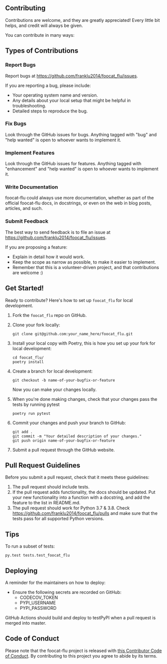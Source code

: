 
## Contributing

Contributions are welcome, and they are greatly appreciated! Every little bit
helps, and credit will always be given.

You can contribute in many ways:

## Types of Contributions


### Report Bugs

Report bugs at https://github.com/franklu2014/foocat_flu/issues.

If you are reporting a bug, please include:

* Your operating system name and version.
* Any details about your local setup that might be helpful in troubleshooting.
* Detailed steps to reproduce the bug.

### Fix Bugs

Look through the GitHub issues for bugs. Anything tagged with "bug" and "help
wanted" is open to whoever wants to implement it.

### Implement Features

Look through the GitHub issues for features. Anything tagged with "enhancement"
and "help wanted" is open to whoever wants to implement it.

### Write Documentation

foocat-flu could always use more documentation, whether as part of the
official foocat-flu docs, in docstrings, or even on the web in blog posts,
articles, and such.

### Submit Feedback

The best way to send feedback is to file an issue at https://github.com/franklu2014/foocat_flu/issues.

If you are proposing a feature:

* Explain in detail how it would work.
* Keep the scope as narrow as possible, to make it easier to implement.
* Remember that this is a volunteer-driven project, and that contributions
  are welcome :)

## Get Started!

Ready to contribute? Here's how to set up `foocat_flu` for local development.

1. Fork the `foocat_flu` repo on GitHub.

2. Clone your fork locally:

	```
	git clone git@github.com:your_name_here/foocat_flu.git
	```

3. Install your local copy with Poetry, this is how you set up your fork for local development:

	```
	cd foocat_flu/
	poetry install
	```

4. Create a branch for local development:

	```
	git checkout -b name-of-your-bugfix-or-feature
	```

   	Now you can make your changes locally.

5. When you're done making changes, check that your changes pass the tests by running pytest

	```
	poetry run pytest
	```

6. Commit your changes and push your branch to GitHub:

	```
	git add .
	git commit -m "Your detailed description of your changes."
	git push origin name-of-your-bugfix-or-feature
	```

7. Submit a pull request through the GitHub website.

## Pull Request Guidelines

Before you submit a pull request, check that it meets these guidelines:

1. The pull request should include tests.
2. If the pull request adds functionality, the docs should be updated. Put
   your new functionality into a function with a docstring, and add the
   feature to the list in README.md.
3. The pull request should work for Python 3.7 & 3.8. Check https://github.com/franklu2014/foocat_flu/pulls and make sure that the tests pass for all supported Python versions.

## Tips

To run a subset of tests:

```
py.test tests.test_foocat_flu
```

## Deploying

A reminder for the maintainers on how to deploy:

- Ensure the following secrets are recorded on GitHub:
	- CODECOV_TOKEN	
	- PYPI_USERNAME
 	- PYPI_PASSWORD	

 GitHub Actions should build and deploy to testPyPI when a pull request is merged into master.

## Code of Conduct

Please note that the foocat-flu project is released with [this Contributor Code of Conduct](CONDUCT.md). By contributing to this project you agree to abide by its terms.
